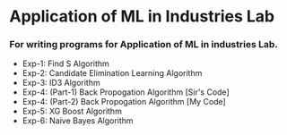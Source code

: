 # Application of ML in Industries Lab
### For writing programs for Application of ML in industries Lab.
- Exp-1: Find S Algorithm
- Exp-2: Candidate Elimination Learning Algorithm
- Exp-3: ID3 Algorithm
- Exp-4: (Part-1) Back Propogation Algorithm [Sir's Code]
- Exp-4: (Part-2) Back Propogation Algorithm [My Code]
- Exp-5: XG Boost Algorithm
- Exp-6: Naive Bayes Algorithm
